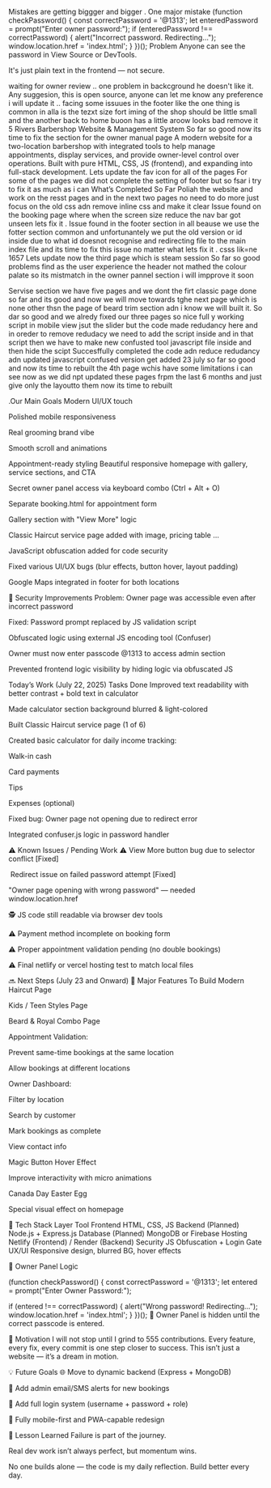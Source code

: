 Mistakes are getting biggger and bigger . 
One major mistake 
(function checkPassword() {
  const correctPassword = '@1313';
  let enteredPassword = prompt("Enter owner password:");
  if (enteredPassword !== correctPassword) {
    alert("Incorrect password. Redirecting...");
    window.location.href = 'index.html';
  }
})();
 Problem
Anyone can see the password in View Source or DevTools.

It's just plain text in the frontend — not secure.


waiting for owner review .. one problem in backcground he doesn't like it. Any suggesion, this is open source, anyone can let me know any preference i will update it ..
facing some issuues in the footer like the one thing is common in alla is the tezxt size fort iming of the shop should be little small 
and the another back to home buoon has a little aroow looks bad remove it 
5 Rivers Barbershop Website & Management System
So far so good now its time to fix the section for the owner manual page 
A modern website for a two-location barbershop with integrated tools to help manage appointments, display services, and provide owner-level control over operations. Built with pure HTML, CSS, JS (frontend), and expanding into full-stack development.
Lets update the fav icon 
for all of the pages 
For some of the pages we did not complete the setting of footer but so fsar i try to fix it as much as i can 
 What’s Completed So Far Poliah the website and work on the resst pages and in the next two pages no need to do more just focus on the old css adn remove inline css and make it clear 
Issue found on the booking page where when the screen size reduce the nav bar got unseen lets fix it .
 Issue found in the footer section in all beause we use the fotter section common and unfortunantely we put the old version or id inside due to what id doesnot recognise and redirecting file to the main index file and its time to fix this issue no matter what lets fix it . csss lik=ne 1657
 Lets update now the third page which is steam session 
 So far so good problems find as the user experience the header not mathed the colour palate so its mistmatch in the owner pannel section i will impprove it soon 

Servise section we have five pages and we dont the firt classic page  done so far and its good and now we will move towards tghe next page  which is none other thsn the page of beard trim section adn i know we will built it.
So dar so good and we alredy fixed our three pages so nice full y working script in mobile view jsut the slider but the code made redudancy here and in oreder to remove redudacy we need to add the script inside and in that script then we have to make new confusted tool javascript file inside and then hide the scipt 
Succesffully completed the code adn reduce redudancy adn updated javascript confused version get added 
23 july 
so far so good and now its time to rebuilt the 4th page wchis have some limitations i can see now as we did npt updated these pages frpm  the last 6 months and just give only the layoutto  them now its time to rebuilt 

.Our  Main Goals
Modern UI/UX touch

Polished mobile responsiveness

Real grooming brand vibe

Smooth scroll and animations

Appointment-ready styling
 Beautiful responsive homepage with gallery, service sections, and CTA

 Secret owner panel access via keyboard combo (Ctrl + Alt + O)

 Separate booking.html for appointment form

 Gallery section with "View More" logic

 Classic Haircut service page added with image, pricing table ... 

 JavaScript obfuscation added for code security

 Fixed various UI/UX bugs (blur effects, button hover, layout padding)

 Google Maps integrated in footer for both locations

🔐 Security Improvements
 Problem: Owner page was accessible even after incorrect password

 Fixed: Password prompt replaced by JS validation script

 Obfuscated logic using external JS encoding tool (Confuser)

Owner must now enter passcode @1313 to access admin section

Prevented frontend logic visibility by hiding logic via obfuscated JS

 Today’s Work (July 22, 2025)
 Tasks Done
Improved text readability with better contrast + bold text in calculator

Made calculator section background blurred & light-colored

Built Classic Haircut service page (1 of 6)

Created basic calculator for daily income tracking:

Walk-in cash

Card payments

Tips

Expenses (optional)

Fixed bug: Owner page not opening due to redirect error

Integrated confuser.js logic in password handler

⚠ Known Issues / Pending Work
⚠ View More button bug due to selector conflict [Fixed]

️ Redirect issue on failed password attempt [Fixed]

 "Owner page opening with wrong password" — needed window.location.href

🕵 JS code still readable via browser dev tools

⚠️ Payment method incomplete on booking form

⚠️ Proper appointment validation pending (no double bookings)

⚠️ Final netlify or vercel hosting test to match local files

🔜 Next Steps (July 23 and Onward)
🧱 Major Features To Build
Modern Haircut Page

Kids / Teen Styles Page

Beard & Royal Combo Page

Appointment Validation:

Prevent same-time bookings at the same location

Allow bookings at different locations

Owner Dashboard:

Filter by location

Search by customer

Mark bookings as complete

View contact info

Magic Button Hover Effect

Improve interactivity with micro animations

Canada Day Easter Egg

Special visual effect on homepage

📁 Tech Stack
Layer	Tool
Frontend	HTML, CSS, JS
Backend	(Planned) Node.js + Express.js
Database	(Planned) MongoDB or Firebase
Hosting	Netlify (Frontend) / Render (Backend)
Security	JS Obfuscation + Login Gate
UX/UI	Responsive design, blurred BG, hover effects

💬 Owner Panel Logic

(function checkPassword() {
  const correctPassword = '@1313';
  let entered = prompt("Enter Owner Password:");

  if (entered !== correctPassword) {
    alert("Wrong password! Redirecting...");
    window.location.href = 'index.html';
  }
})();
🔐 Owner Panel is hidden until the correct passcode is entered.

🚀 Motivation
I will not stop until I grind to 555 contributions.
Every feature, every fix, every commit is one step closer to success.
This isn’t just a website — it’s a dream in motion.

💡 Future Goals
🌐 Move to dynamic backend (Express + MongoDB)

📧 Add admin email/SMS alerts for new bookings

🔑 Add full login system (username + password + role)

📱 Fully mobile-first and PWA-capable redesign

🧠 Lesson Learned
Failure is part of the journey.

Real dev work isn’t always perfect, but momentum wins.

No one builds alone — the code is my daily reflection. Build better every day.

